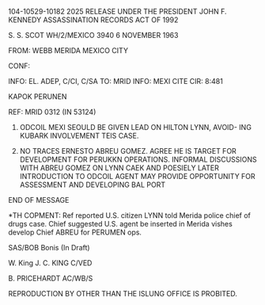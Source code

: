 104-10529-10182 2025 RELEASE UNDER THE PRESIDENT JOHN F. KENNEDY ASSASSINATION RECORDS ACT OF 1992

S. S. SCOT
WH/2/MEXICO
3940
6 NOVEMBER 1963

FROM: WEBB MERIDA MEXICO CITY

CONF:

INFO: EL. ADEP, C/CI, C/SA
TO: MRID INFO: MEXI CITE CIR: 8:481

KAPOK PERUNEN

REF: MRID 0312 (IN 53124)

1. ODCOIL MEXI SEOULD BE GIVEN LEAD ON HILTON LYNN, AVOID-
   ING KUBARK INVOLVEMENT TEIS CASE.

2. NO TRACES ERNESTO ABREU GOMEZ. AGREE HE IS TARGET FOR
   DEVELOPMENT FOR PERUKKN OPERATIONS. INFORMAL DISCUSSIONS WITH
   ABREU GOMEZ ON LYNN CAEK AND POESIELY LATER INTRODUCTION TO
   ODCOIL AGENT MAY PROVIDE OPPORTUNITY FOR ASSESSMENT AND DEVELOPING
   BAL PORT

END OF MESSAGE

*TH COPMENT: Ref reported U.S. citizen LYNN told Merida police
chief of drugs case. Chief suggested U.S. agent be inserted in
Merida vishes develop Chief ABREU for PERUMEN ops.

SAS/BOB Bonis (In Draft)

W. King
J. C. KING
C/VED

B. PRICEHARDT
AC/WB/S

REPRODUCTION BY OTHER THAN THE ISLUNG OFFICE IS PROBITED.
